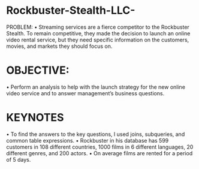 # Rockbuster-Stealth-LLC-
PROBLEM:  • Streaming services are a fierce competitor to the Rockbuster Stealth. To remain competitive, they made the decision to launch an online video rental service, but they need specific information on the customers, movies, and markets they should focus on.
# OBJECTIVE:
• Perform an analysis to help with the launch strategy for the new online video service and to answer management’s business questions.
# KEYNOTES
• To find the answers to the key questions, I used joins, subqueries, and common table expressions. 
• Rockbuster in his database has 599 customers in 108 different countries, 1000 films in 6 different languages, 20 different genres, and 200 actors.
• On average films are rented for a period of 5 days.

